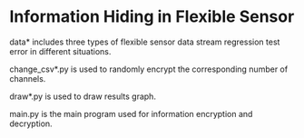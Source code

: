 # Information Hiding in Flexible Sensor

data* includes three types of flexible sensor data stream regression test error in different situations.

change_csv*.py is used to randomly encrypt the corresponding number of channels.

draw*.py is used to draw results graph.

main.py is the main program used for information encryption and decryption.
